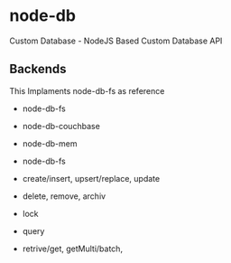 # node-db
Custom Database - NodeJS Based Custom Database API

## Backends
This Implaments node-db-fs as reference
- node-db-fs
- node-db-couchbase
- node-db-mem
- node-db-fs


- create/insert, upsert/replace, update
- delete, remove, archiv
- lock
- query
- retrive/get, getMulti/batch, 
